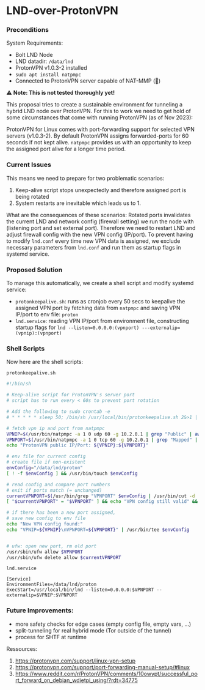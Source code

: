 # LND-over-ProtonVPN

### Preconditions
System Requirements:
- Bolt LND Node
- LND datadir: `/data/lnd`
- ProtonVPN v1.0.3-2 installed
- `sudo apt install natpmpc`
- Connected to ProtonVPN server capable of NAT-MMP (🔁)

⚠️ **Note: This is not tested thoroughly yet!**

This proposal tries to create a sustainable environment for tunneling a hybrid LND node over ProtonVPN.
For this to work we need to get hold of some circumstances that come with running ProtonVPN (as of Nov 2023):

ProtonVPN for Linux comes with port-forwarding support for selected VPN servers (v1.0.3-2). By default ProtonVPN assigns forwarded-ports for 60 seconds if not kept alive. `natpmpc` provides us with an opportunity to keep the assigned port alive for a longer time period.

### Current Issues
This means we need to prepare for two problematic scenarios:
1) Keep-alive script stops unexpectedly and therefore assigned port is being rotated
2) System restarts are inevitable which leads us to 1.

What are the consequences of these scenarios:
Rotated ports invalidates the current LND and network config (firewall setting) we run the node with (listening port and set external port). Therefore we need to restart LND and adjust firewall config with the new VPN config (IP/port). To prevent having to modify `lnd.conf` every time new VPN data is assigned, we exclude necessary parameters from `lnd.conf` and run them as startup flags in systemd service.

### Proposed Solution
To manage this automatically, we create a shell script and modify systemd service: 
- `protonkeepalive.sh`: runs as cronjob every 50 secs to keepalive the assigned VPN port by fetching data from `natpmpc` and saving VPN IP/port to env file: `proton`
- `lnd.service`: reading VPN IP/port from environment file, constructing startup flags for `lnd --listen=0.0.0.0:(vpnport) ---externalip=(vpnip):(vpnport)`

### Shell Scripts
Now here are the shell scripts:

`protonkeepalive.sh`
```sh
#!/bin/sh

# Keep-alive script for ProtonVPN's server port
# script has to run every < 60s to prevent port rotation

# Add the following to sudo crontab -e
# * * * * * sleep 50; /bin/sh /usr/local/bin/protonkeepalive.sh 2&>1 | /usr/bin/logger -t protonvpn

# fetch vpn ip and port from natpmpc
VPNIP=$(/usr/bin/natpmpc -a 1 0 udp 60 -g 10.2.0.1 | grep "Public" | awk '{ print $5 }')
VPNPORT=$(/usr/bin/natpmpc -a 1 0 tcp 60 -g 10.2.0.1 | grep "Mapped" | awk '{ print $4 }')
echo "ProtonVPN public IP/Port: ${VPNIP}:${VPNPORT}"

# env file for current config
# create file if non-existent
envConfig="/data/lnd/proton"
[ ! -f $envConfig ] && /usr/bin/touch $envConfig

# read config and compare port numbers
# exit if ports match (= unchanged)
currentVPNPORT=$(/usr/bin/grep "VPNPORT" $envConfig | /usr/bin/cut -d '=' -f2)
[ "$currentVPNPORT" = "$VPNPORT" ] && echo "VPN config still valid" && exit 0

# if there has been a new port assigned,
# save new config to env file
echo "New VPN config found:"
echo "VPNIP=${VPNIP}\nVPNPORT=${VPNPORT}" | /usr/bin/tee $envConfig


# ufw: open new port, rm old port
/usr/sbin/ufw allow $VPNPORT
/usr/sbin/ufw delete allow $currentVPNPORT

```

`lnd.service`
```
[Service]
EnvironmentFiles=/data/lnd/proton
ExecStart=/usr/local/bin/lnd --listen=0.0.0.0:$VPNPORT --externalip=$VPNIP:$VPNPORT
```

### Future Improvements:
- more safety checks for edge cases (empty config file, empty vars, ...)
- split-tunneling for real hybrid mode (Tor outside of the tunnel)
- process for SHTF at runtime

Ressources:
1. https://protonvpn.com/support/linux-vpn-setup
2. https://protonvpn.com/support/port-forwarding-manual-setup/#linux
3. https://www.reddit.com/r/ProtonVPN/comments/10owypt/successful_port_forward_on_debian_wdietpi_using/?rdt=34775
